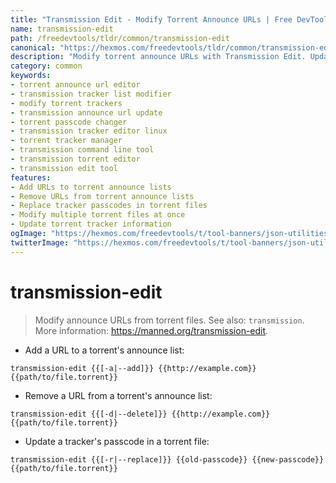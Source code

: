 ```yaml
---
title: "Transmission Edit - Modify Torrent Announce URLs | Free DevTools"
name: transmission-edit
path: /freedevtools/tldr/common/transmission-edit
canonical: "https://hexmos.com/freedevtools/tldr/common/transmission-edit/"
description: "Modify torrent announce URLs with Transmission Edit. Update tracker lists and passcodes with this command line tool. Free online tool, no registration required."
category: common
keywords:
- torrent announce url editor
- transmission tracker list modifier
- modify torrent trackers
- transmission announce url update
- torrent passcode changer
- transmission tracker editor linux
- torrent tracker manager
- transmission command line tool
- transmission torrent editor
- transmission edit tool
features:
- Add URLs to torrent announce lists
- Remove URLs from torrent announce lists
- Replace tracker passcodes in torrent files
- Modify multiple torrent files at once
- Update torrent tracker information
ogImage: "https://hexmos.com/freedevtools/t/tool-banners/json-utilities-banner.png"
twitterImage: "https://hexmos.com/freedevtools/t/tool-banners/json-utilities-banner.png"
---
```


# transmission-edit

> Modify announce URLs from torrent files.
> See also: `transmission`.
> More information: <https://manned.org/transmission-edit>.

- Add a URL to a torrent's announce list:

`transmission-edit {{[-a|--add]}} {{http://example.com}} {{path/to/file.torrent}}`

- Remove a URL from a torrent's announce list:

`transmission-edit {{[-d|--delete]}} {{http://example.com}} {{path/to/file.torrent}}`

- Update a tracker's passcode in a torrent file:

`transmission-edit {{[-r|--replace]}} {{old-passcode}} {{new-passcode}} {{path/to/file.torrent}}`
